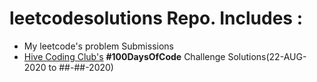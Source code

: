 # leetcodesolutions Repo. Includes :
  * My leetcode's problem Submissions
  * [Hive Coding Club's](https://github.com/hive-jamia 'hive-jamia
') **#100DaysOfCode** Challenge Solutions(22-AUG-2020 to ##-##-2020)
